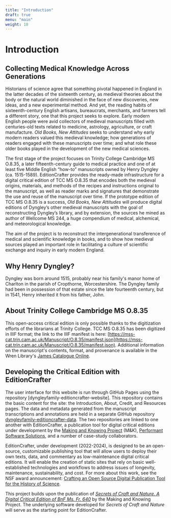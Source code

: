 ```yaml
---
title: "Introduction"
draft: true
menu: "main"
weight: 10
---
```


# Introduction

## Collecting Medical Knowledge Across Generations

Historians of science agree that something pivotal happened in England in the latter decades of the sixteenth century, as medieval theories about the body or the natural world diminished in the face of new discoveries, new ideas, and a new experimental method. And yet, the reading habits of sixteenth-century English artisans, bureaucrats, merchants, and farmers tell a different story, one that this project seeks to explore. Early modern English people were avid collectors of medieval manuscripts filled with centuries-old texts related to medicine, astrology, agriculture, or craft manufacture. _Old Books, New Attitudes_ seeks to understand why early modern readers valued this medieval knowledge; how generations of readers engaged with these manuscripts over time; and what role these older books played in the development of the new medical sciences. 

The first stage of the project focuses on Trinity College Cambridge MS O.8.35, a later fifteenth-century guide to medical practice and one of at least five Middle English “how-to” manuscripts owned by Henry Dyngley (ca. 1515-1589). EditionCrafter provides the ready-made infrastructure for a digital critical edition of TCC MS O.8.35 that encodes both the medieval origins, materials, and methods of the recipes and instructions original to the manuscript, as well as reader marks and signatures that demonstrate the use and reuse of the manuscript over time. If the prototype edition of TCC MS O.8.35 is a success, _Old Books, New Attitudes_ will produce digital editions of Dyngley’s other medieval manuscripts with the goal of reconstructing Dyngley’s library, and by extension, the sources he mined as author of Wellcome MS 244, a huge compendium of medical, alchemical, and meteorological knowledge. 

The aim of the project is to reconstruct the intergenerational transference of medical and scientific knowledge in books, and to show how medieval sources played an important role in facilitating a culture of scientific exchange and inquiry in early modern England.

## Why Henry Dyngley?

Dyngley was born around 1515, probably near his family's manor home of Charlton in the parish of Cropthorne, Worcestershire. The Dyngley family had been in possession of that estate since the late fourteenth century, but in 1541, Henry inherited it from his father, John. 

## About Trinity College Cambridge MS O.8.35

This open-access critical edition is only possible thanks to the digitization efforts of the librarians at Trinity College. TCC MS O.8.35 has been digitized in IIIF format; the link to the IIIF manifest is here: [https://mss-cat.trin.cam.ac.uk/Manuscript/O.8.35/manifest.json](https://mss-cat.trin.cam.ac.uk/Manuscript/O.8.35/manifest.json). Additional information on the manuscript's contents, format, and provenance is available in the Wren Library's [James Catalogue Online](https://mss-cat.trin.cam.ac.uk/Manuscript/O.8.35).

## Developing the Critical Edition with EditionCrafter

The user interface for this website is run through GitHub Pages using the repository [dyngleyfamily-editioncrafter-website]. This repository contains the basic content for the site: the Introduction, About, Credit, and Resources pages. The data and metadata generated from the manuscript transcriptions and annotations are held in a separate GitHub repository [dyngleyfamily-editioncrafter-data](https://github.com/cu-mkp/dyngleyfamily-editioncrafter-data/tree/main). The two repositories are linked to one another with EditionCrafter, a publication tool for digital critical editions under development by the [Making and Knowing Project](https://makingandknowing.org/) (M&K), [Performant Software Solutions](https://www.performantsoftware.com/), and a number of case-study collaborators. 

EditionCrafter, under development (2022-2024), is designed to be an open-source, customizable publishing tool that will allow users to deploy their own texts, data, and commentary as low-maintenance digital critical editions. It will enable the creation of static sites that rely on basic well-established technologies and workflows to address issues of longevity, maintenance, sustainability, and cost. For more about this work, see the NSF award announcement: [Crafting an Open Source Digital Publication Tool for the History of Science](https://www.nsf.gov/awardsearch/showAward?AWD_ID=2218218&HistoricalAwards=false).

This project builds upon the publication of *[Secrets of Craft and Nature. A Digital Critical Edition of BnF Ms. Fr. 640](https://edition640.makingandknowing.org/#/)* by the Making and Knowing Project. The underlying software developed for *Secrets of Craft and Nature* will serve as the starting point for EditionCrafter. 

